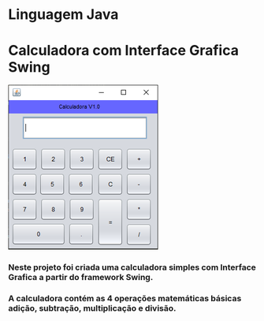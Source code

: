 # Linguagem Java
# Calculadora com Interface Grafica Swing

![ImagemDaCalculadora](https://github.com/alysonfarias/Projects/blob/master/ProjetoCalcula/Calculadora%20Projeto.PNG)

### Neste projeto foi criada uma calculadora simples com Interface Grafica a partir do framework Swing.
### A calculadora contém as 4 operações matemáticas básicas adição, subtração, multiplicação e divisão.
